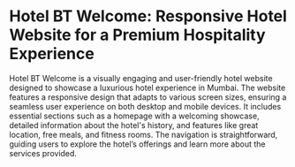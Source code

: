 # Hotel BT Welcome: Responsive Hotel Website for a Premium Hospitality Experience

Hotel BT Welcome is a visually engaging and user-friendly hotel website designed to showcase a luxurious hotel experience in Mumbai. The website features a responsive design that adapts to various screen sizes, ensuring a seamless user experience on both desktop and mobile devices. It includes essential sections such as a homepage with a welcoming showcase, detailed information about the hotel's history, and features like great location, free meals, and fitness rooms. The navigation is straightforward, guiding users to explore the hotel’s offerings and learn more about the services provided.
